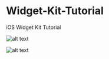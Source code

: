 # Widget-Kit-Tutorial
iOS Widget Kit Tutorial

![alt text](https://i.hizliresim.com/5t2zws4.png)

![alt text](https://miro.medium.com/max/1400/1*4JTx_n3RREUb6fBAVLOalQ.webp)
